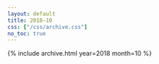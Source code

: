 ```yaml
---
layout: default
title: 2018–10
css: ["/css/archive.css"]
no_toc: true
---
```


{% include archive.html year=2018 month=10 %}
